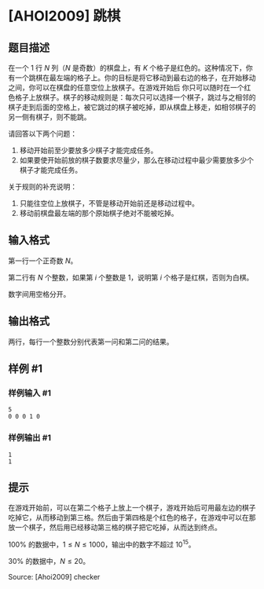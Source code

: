 # [AHOI2009] 跳棋

## 题目描述

在一个 $1$ 行 $N$ 列（$N$ 是奇数）的棋盘上，有 $K$ 个格子是红色的。这种情况下，你有一个跳棋在最左端的格子上。你的目标是将它移动到最右边的格子，在开始移动之间，你可以在棋盘的任意空位上放棋子。在游戏开始后 你只可以随时在一个红色格子上放棋子。棋子的移动规则是：每次只可以选择一个棋子，跳过与之相邻的棋子走到后面的空格上，被它跳过的棋子被吃掉，即从棋盘上移走，如相邻棋子的另一侧有棋子，则不能跳。


请回答以下两个问题：

1. 移动开始前至少要放多少棋子才能完成任务。
2. 如果要使开始前放的棋子数要求尽量少，那么在移动过程中最少需要放多少个棋子才能完成任务。


关于规则的补充说明：

1. 只能往空位上放棋子，不管是移动开始前还是移动过程中。
2. 移动前棋盘最左端的那个原始棋子绝对不能被吃掉。


## 输入格式

第一行一个正奇数 $N$。

第二行有 $N$ 个整数，如果第 $i$ 个整数是 $1$，说明第 $i$ 个格子是红棋，否则为白棋。

数字间用空格分开。


## 输出格式

两行，每行一个整数分别代表第一问和第二问的结果。


## 样例 #1

### 样例输入 #1
```
5
0 0 0 1 0
```

### 样例输出 #1

```
1
1
```

## 提示

在游戏开始前，可以在第二个格子上放上一个棋子，游戏开始后可用最左边的棋子吃掉它，从而移动到第三格。然后由于第四格是个红色的格子，在游戏中可以在那放一个棋子，然后用已经移动第三格的棋子把它吃掉，从而达到终点。

$100\%$ 的数据中，$1\le N\le  1000$，输出中的数字不超过 $10^ {15}$。

$30\%$ 的数据中，$N\le 20$。


Source: [Ahoi2009] checker

